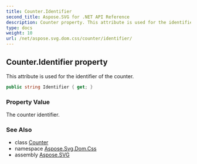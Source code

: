 ```yaml
---
title: Counter.Identifier
second_title: Aspose.SVG for .NET API Reference
description: Counter property. This attribute is used for the identifier of the counter
type: docs
weight: 10
url: /net/aspose.svg.dom.css/counter/identifier/
---
```

## Counter.Identifier property

This attribute is used for the identifier of the counter.

```csharp
public string Identifier { get; }
```

### Property Value

The counter identifier.

### See Also

* class [Counter](../)
* namespace [Aspose.Svg.Dom.Css](../../counter/)
* assembly [Aspose.SVG](../../../)

